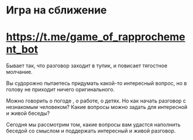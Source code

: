 # Игра на сближение

# https://t.me/game_of_rapprochement_bot 

Бывает так, что разговор заходит в тупик, и повисает тягостное молчание. 

Вы судорожно пытаетесь придумать какой-то интересный вопрос, но в голову не приходит ничего оригинального.

Можно говорить о погоде , о работе, о детях. Но как начать разговор с незнакомым человеком? Какие вопросы можно задать для интересной и живой беседы? 

Сегодня мы рассмотрим том, какие вопросы вам удастся наполнить беседой со смыслом и поддержать интересный и живой разговор.